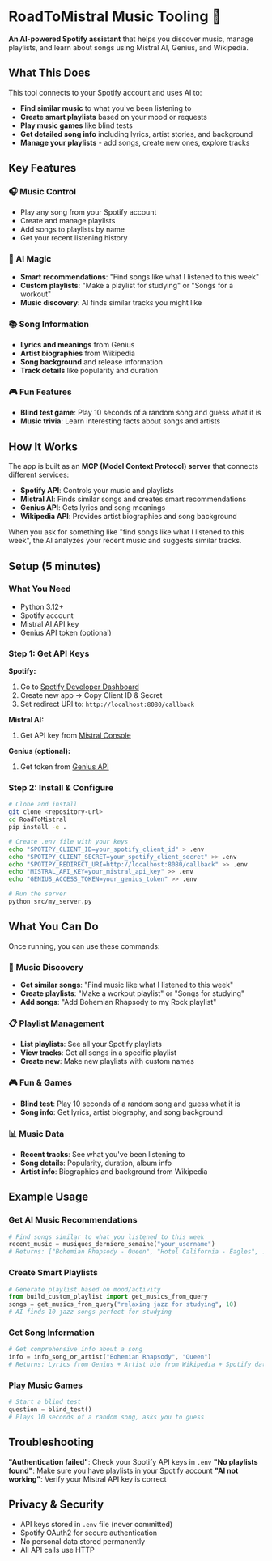 # RoadToMistral Music Tooling 🎵

**An AI-powered Spotify assistant** that helps you discover music, manage playlists, and learn about songs using Mistral AI, Genius, and Wikipedia.

## What This Does

This tool connects to your Spotify account and uses AI to:

- **Find similar music** to what you've been listening to
- **Create smart playlists** based on your mood or requests
- **Play music games** like blind tests
- **Get detailed song info** including lyrics, artist stories, and background
- **Manage your playlists** - add songs, create new ones, explore tracks

## Key Features

### 🎧 Music Control

- Play any song from your Spotify account
- Create and manage playlists
- Add songs to playlists by name
- Get your recent listening history

### 🤖 AI Magic

- **Smart recommendations**: "Find songs like what I listened to this week"
- **Custom playlists**: "Make a playlist for studying" or "Songs for a workout"
- **Music discovery**: AI finds similar tracks you might like

### 📚 Song Information

- **Lyrics and meanings** from Genius
- **Artist biographies** from Wikipedia
- **Song background** and release information
- **Track details** like popularity and duration

### 🎮 Fun Features

- **Blind test game**: Play 10 seconds of a random song and guess what it is
- **Music trivia**: Learn interesting facts about songs and artists

## How It Works

The app is built as an **MCP (Model Context Protocol) server** that connects different services:

- **Spotify API**: Controls your music and playlists
- **Mistral AI**: Finds similar songs and creates smart recommendations
- **Genius API**: Gets lyrics and song meanings
- **Wikipedia API**: Provides artist biographies and song background

When you ask for something like "find songs like what I listened to this week", the AI analyzes your recent music and suggests similar tracks.

## Setup (5 minutes)

### What You Need

- Python 3.12+
- Spotify account
- Mistral AI API key
- Genius API token (optional)

### Step 1: Get API Keys

**Spotify:**

1. Go to [Spotify Developer Dashboard](https://developer.spotify.com/dashboard)
2. Create new app → Copy Client ID & Secret
3. Set redirect URI to: `http://localhost:8080/callback`

**Mistral AI:**

1. Get API key from [Mistral Console](https://console.mistral.ai/)

**Genius (optional):**

1. Get token from [Genius API](https://genius.com/api-clients)

### Step 2: Install & Configure

```bash
# Clone and install
git clone <repository-url>
cd RoadToMistral
pip install -e .

# Create .env file with your keys
echo "SPOTIPY_CLIENT_ID=your_spotify_client_id" > .env
echo "SPOTIPY_CLIENT_SECRET=your_spotify_client_secret" >> .env
echo "SPOTIPY_REDIRECT_URI=http://localhost:8080/callback" >> .env
echo "MISTRAL_API_KEY=your_mistral_api_key" >> .env
echo "GENIUS_ACCESS_TOKEN=your_genius_token" >> .env

# Run the server
python src/my_server.py
```

## What You Can Do

Once running, you can use these commands:

### 🎵 Music Discovery

- **Get similar songs**: "Find music like what I listened to this week"
- **Create playlists**: "Make a workout playlist" or "Songs for studying"
- **Add songs**: "Add Bohemian Rhapsody to my Rock playlist"

### 📋 Playlist Management

- **List playlists**: See all your Spotify playlists
- **View tracks**: Get all songs in a specific playlist
- **Create new**: Make new playlists with custom names

### 🎮 Fun & Games

- **Blind test**: Play 10 seconds of a random song and guess what it is
- **Song info**: Get lyrics, artist biography, and song background

### 📊 Music Data

- **Recent tracks**: See what you've been listening to
- **Song details**: Popularity, duration, album info
- **Artist info**: Biographies and background from Wikipedia

## Example Usage

### Get AI Music Recommendations

```python
# Find songs similar to what you listened to this week
recent_music = musiques_derniere_semaine("your_username")
# Returns: ["Bohemian Rhapsody - Queen", "Hotel California - Eagles", ...]
```

### Create Smart Playlists

```python
# Generate playlist based on mood/activity
from build_custom_playlist import get_musics_from_query
songs = get_musics_from_query("relaxing jazz for studying", 10)
# AI finds 10 jazz songs perfect for studying
```

### Get Song Information

```python
# Get comprehensive info about a song
info = info_song_or_artist("Bohemian Rhapsody", "Queen")
# Returns: Lyrics from Genius + Artist bio from Wikipedia + Spotify data
```

### Play Music Games

```python
# Start a blind test
question = blind_test()
# Plays 10 seconds of a random song, asks you to guess
```

## Troubleshooting

**"Authentication failed"**: Check your Spotify API keys in `.env`
**"No playlists found"**: Make sure you have playlists in your Spotify account
**"AI not working"**: Verify your Mistral API key is correct

## Privacy & Security

- API keys stored in `.env` file (never committed)
- Spotify OAuth2 for secure authentication
- No personal data stored permanently
- All API calls use HTTP
